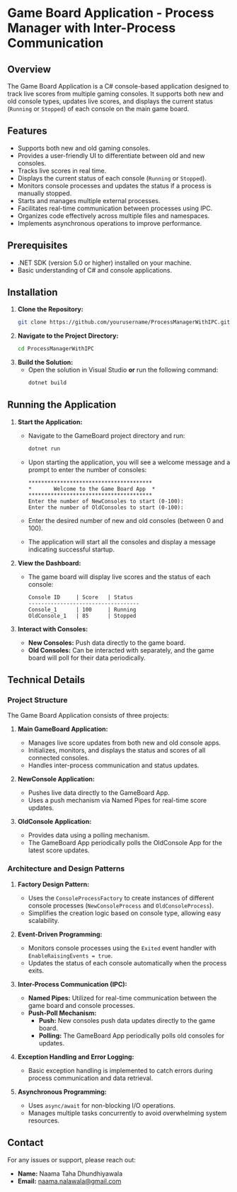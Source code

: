 

# **Game Board Application - Process Manager with Inter-Process Communication**

## **Overview**
The Game Board Application is a C# console-based application designed to track live scores from multiple gaming consoles. It supports both new and old console types, updates live scores, and displays the current status (`Running` or `Stopped`) of each console on the main game board.

## **Features**
- Supports both new and old gaming consoles.
- Provides a user-friendly UI to differentiate between old and new consoles.
- Tracks live scores in real time.
- Displays the current status of each console (`Running` or `Stopped`).
- Monitors console processes and updates the status if a process is manually stopped.
- Starts and manages multiple external processes.
- Facilitates real-time communication between processes using IPC.
- Organizes code effectively across multiple files and namespaces.
- Implements asynchronous operations to improve performance.

## **Prerequisites**
- .NET SDK (version 5.0 or higher) installed on your machine.
- Basic understanding of C# and console applications.

## **Installation**
1. **Clone the Repository:**
   ```bash
   git clone https://github.com/yourusername/ProcessManagerWithIPC.git
   ```
2. **Navigate to the Project Directory:**
   ```bash
   cd ProcessManagerWithIPC
   ```
3. **Build the Solution:**
   - Open the solution in Visual Studio **or** run the following command:
     ```bash
     dotnet build
     ```

## **Running the Application**
1. **Start the Application:**
   - Navigate to the GameBoard project directory and run:
     ```bash
     dotnet run
     ```

   - Upon starting the application, you will see a welcome message and a prompt to enter the number of consoles:

     ```
     ***************************************
     *       Welcome to the Game Board App  *
     ***************************************
     Enter the number of NewConsoles to start (0-100):
     Enter the number of OldConsoles to start (0-100):
     ```

   - Enter the desired number of new and old consoles (between 0 and 100).
   - The application will start all the consoles and display a message indicating successful startup.

2. **View the Dashboard:**
   - The game board will display live scores and the status of each console:

     ```
     Console ID     | Score   | Status
     -----------------------------------
     Console_1      | 100     | Running
     OldConsole_1   | 85      | Stopped
     ```

3. **Interact with Consoles:**
   - **New Consoles:** Push data directly to the game board.
   - **Old Consoles:** Can be interacted with separately, and the game board will poll for their data periodically.

## **Technical Details**

### **Project Structure**
The Game Board Application consists of three projects:

1. **Main GameBoard Application:**
   - Manages live score updates from both new and old console apps.
   - Initializes, monitors, and displays the status and scores of all connected consoles.
   - Handles inter-process communication and status updates.

2. **NewConsole Application:**
   - Pushes live data directly to the GameBoard App.
   - Uses a push mechanism via Named Pipes for real-time score updates.

3. **OldConsole Application:**
   - Provides data using a polling mechanism.
   - The GameBoard App periodically polls the OldConsole App for the latest score updates.

### **Architecture and Design Patterns**
1. **Factory Design Pattern:**
   - Uses the `ConsoleProcessFactory` to create instances of different console processes (`NewConsoleProcess` and `OldConsoleProcess`).
   - Simplifies the creation logic based on console type, allowing easy scalability.

2. **Event-Driven Programming:**
   - Monitors console processes using the `Exited` event handler with `EnableRaisingEvents = true`.
   - Updates the status of each console automatically when the process exits.

3. **Inter-Process Communication (IPC):**
   - **Named Pipes:** Utilized for real-time communication between the game board and console processes.
   - **Push-Poll Mechanism:**
     - **Push:** New consoles push data updates directly to the game board.
     - **Polling:** The GameBoard App periodically polls old consoles for updates.

4. **Exception Handling and Error Logging:**
   - Basic exception handling is implemented to catch errors during process communication and data retrieval.

5. **Asynchronous Programming:**
   - Uses `async/await` for non-blocking I/O operations.
   - Manages multiple tasks concurrently to avoid overwhelming system resources.

## **Contact**
For any issues or support, please reach out:

- **Name:** Naama Taha Dhundhiyawala
- **Email:** [naama.nalawala@gmail.com](mailto:naama.nalawala@gmail.com)
